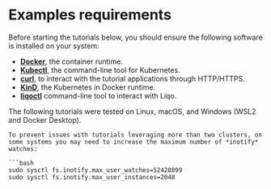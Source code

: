 # Examples requirements

Before starting the tutorials below, you should ensure the following software is installed on your system:

* [**Docker**](https://www.docker.com/), the container runtime.
* [**Kubectl**](https://kubernetes.io/docs/tasks/tools/#kubectl), the command-line tool for Kubernetes.
* [**curl**](https://curl.se/), to interact with the tutorial applications through HTTP/HTTPS.
* [**KinD**](https://kind.sigs.k8s.io/docs/user/quick-start/#installation), the Kubernetes in Docker runtime.
* [**liqoctl**](/installation/liqoctl.md) command-line tool to interact with Liqo.

The following tutorials were tested on Linux, macOS, and Windows (WSL2 and Docker Desktop).

```{warning}
To prevent issues with tutorials leveraging more than two clusters, on some systems you may need to increase the maximum number of *inotify* watches:

```bash
sudo sysctl fs.inotify.max_user_watches=52428899
sudo sysctl fs.inotify.max_user_instances=2048
```
